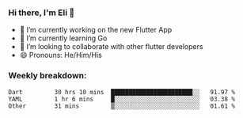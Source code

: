 ### Hi there, I'm Eli 👋
- 🔭 I’m currently working on the new Flutter App
- 🌱 I’m currently learning Go
- 🦄 I’m looking to collaborate with other flutter developers
- 😄 Pronouns: He/Him/His

### Weekly breakdown:
<!--START_SECTION:waka-->

```text
Dart         30 hrs 10 mins  ███████████████████████░░   91.97 %
YAML         1 hr 6 mins     █░░░░░░░░░░░░░░░░░░░░░░░░   03.38 %
Other        31 mins         ▒░░░░░░░░░░░░░░░░░░░░░░░░   01.61 %
```

<!--END_SECTION:waka-->
